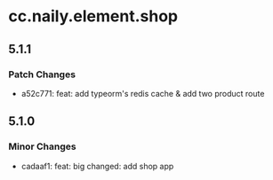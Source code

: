 # cc.naily.element.shop

## 5.1.1

### Patch Changes

-   a52c771: feat: add typeorm's redis cache & add two product route

## 5.1.0

### Minor Changes

-   cadaaf1: feat: big changed: add shop app
